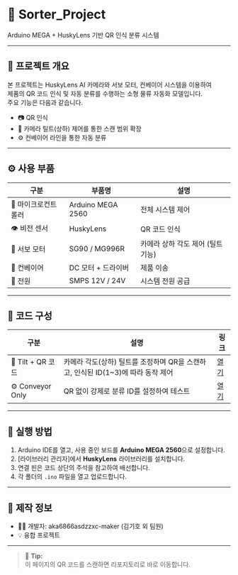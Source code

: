 # 🧠 Sorter_Project  
Arduino MEGA + HuskyLens 기반 QR 인식 분류 시스템

---

## 📌 프로젝트 개요
본 프로젝트는 HuskyLens AI 카메라와 서보 모터, 컨베이어 시스템을 이용하여  
제품의 QR 코드 인식 및 자동 분류를 수행하는 소형 물류 자동화 모델입니다.  
주요 기능은 다음과 같습니다.

- 📷 QR 인식   
- 🎯 카메라 틸트(상하) 제어를 통한 스캔 범위 확장  
- ⚙️ 컨베이어 라인을 통한 자동 분류    

---

## ⚙️ 사용 부품
| 구분 | 부품명 | 설명 |
|------|--------|------|
| 🧩 마이크로컨트롤러 | Arduino MEGA 2560 | 전체 시스템 제어 |
| 👁️ 비전 센서 | HuskyLens | QR 코드 인식 |
| 🔄 서보 모터 | SG90 / MG996R | 카메라 상하 각도 제어 (틸트 기능) |
| 🚚 컨베이어 | DC 모터 + 드라이버 | 제품 이송 |
| 🔋 전원 | SMPS 12V / 24V | 시스템 전원 공급 |

---

## 📂 코드 구성

| 구분 | 설명 | 링크 |
|------|------|------|
| 🎯 Tilt + QR 코드 | 카메라 각도(상하) 틸트를 조정하며 QR을 스캔하고, 인식된 ID(1~3)에 따라 동작 제어 | [열기](./tilt_qr/tilt_qr.ino) |
| ⚙️ Conveyor Only | QR 없이 강제로 분류 ID를 설정하여 테스트 | [열기](./conveyor_only/conveyor_only.ino) |

---

## 🧾 실행 방법
1. Arduino IDE를 열고, 사용 중인 보드를 **Arduino MEGA 2560**으로 설정합니다.  
2. [라이브러리 관리자]에서 **HuskyLens** 라이브러리를 설치합니다.  
3. 연결 핀은 코드 상단의 주석을 참고하여 배선합니다.  
4. 각 폴더의 `.ino` 파일을 열고 업로드합니다.
   
---

## 🧠 제작 정보
- 👨‍🔧 개발자: aka6866asdzzxc-maker (김기호 외 팀원)  
- 💡 융합 프로젝트  

---

> 💬 **Tip:**  
> 이 페이지의 QR 코드를 스캔하면 리포지토리로 바로 이동합니다.  
